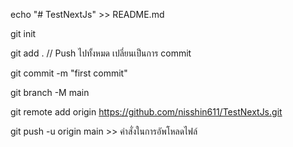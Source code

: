 echo "# TestNextJs" >> README.md

git init

git add . // Push ไปทั้งหมด เปลี่ยนเป็นการ commit 

git commit -m "first commit"

git branch -M main

git remote add origin https://github.com/nisshin611/TestNextJs.git

git push -u origin main >> คำสั่งในการอัพโหลดไฟล์